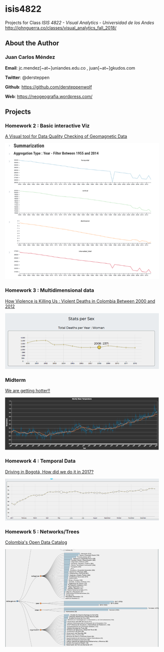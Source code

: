 # isis4822

Projects for  Class *ISIS 4822 -  Visual Analytics - Universidad de los Andes* http://johnguerra.co/classes/visual_analytics_fall_2018/


## About the Author

### Juan Carlos Méndez

**Email**: jc.mendez[~at~]uniandes.edu.co , juan[~at~]gkudos.com

**Twitter**: @dersteppen

**Github**: https://github.com/dersteppenwolf

**Web**: https://neogeografia.wordpress.com/


## Projects

### Homework 2 : Basic interactive Viz

[A Visual tool for Data Quality Checking of Geomagnetic Data](hw2/)

![alt text](https://raw.githubusercontent.com/dersteppenwolf/isis4822/master/hw2/images/s1.png "Visualization")




### Homework 3 : Multidimensional data

[How Violence is Killing Us : Violent Deaths in Colombia Between 2000 and 2012](hw3/)

![alt text](https://raw.githubusercontent.com/dersteppenwolf/isis4822/master/hw3/images/detail.png "Visualization")


### Midterm

[We are getting hotter!!](midterm/)

![alt text](https://raw.githubusercontent.com/dersteppenwolf/isis4822/master/midterm/images/1.png "Visualization")



### Homework 4 : Temporal Data

[Driving in Bogotá, How did we do it in 2017?](hw4/)

![alt text](https://raw.githubusercontent.com/dersteppenwolf/isis4822/master/hw4/images/timeline_filtered.png "Visualization")



### Homework 5 : Networks/Trees

[Colombia's Open Data Catalog](hw5/)

![alt text](https://raw.githubusercontent.com/dersteppenwolf/isis4822/master/hw5/images/a.png "Visualization")

